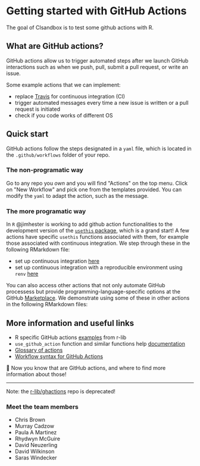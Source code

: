 
# Getting started with GitHub Actions

The goal of CIsandbox is to test some github actions with R. 

## What are GitHub actions?

GitHub actions allow us to trigger automated steps after we launch GitHub interactions such as when we push, pull, submit a pull request, or write an issue. 

Some example actions that we can implement:

- replace [Travis](travis.com) for continuous integration (CI)
- trigger automated messages every time a new issue is written or a pull request is initiated
- check if you code works of different OS

## Quick start

GitHub actions follow the steps designated in a `yaml` file, which is located in the `.github/workflows` folder of your repo.  

### The non-programatic way 

Go to any repo you _own_ and you will find "Actions" on the top menu. 
Click on "New Workflow" and pick one from the templates provided.
You can modify the `yaml` to adapt the action, such as the message.

### The more programatic way

In `R` @jimhester is working to add github action functionalities to the development version of the [`usethis` package](https://usethis.r-lib.org/reference/github_actions.html), which is a grand start! A few actions have specific `usethis` functions associated with them, for example those associated with continuous integration. We step through these in the following RMarkdown file: 

- set up continuous integration [here](https://github.com/ropenscilabs/CIsandbox/blob/master/docs/package-ci.Rmd)
- set up continuous integration with a reproducible environment using `renv` [here](https://github.com/ropenscilabs/CIsandbox/blob/master/docs/testing_with_renv.Rmd)

You can also access other actions that not only automate GitHub processess but provide programming-language-specific options at the GitHub [Marketplace](https://github.com/marketplace?type=actions). We demonstrate using some of these in other actions in the following RMarkdown files:



## More information and useful links

- R specific GitHub actions [examples](https://github.com/r-lib/actions/tree/master/examples) from r-lib
- `use_github_action` function and similar functions help [documentation](https://usethis.r-lib.org/reference/github_actions.html?q=#arguments) 
- [Glossary of actions](https://help.github.com/en/actions/automating-your-workflow-with-github-actions/core-concepts-for-github-actions)
- [Workflow syntax for GitHub Actions](https://help.github.com/en/actions/automating-your-workflow-with-github-actions/workflow-syntax-for-github-actions)

:tada: 
Now you know that are GitHub actions, and where to find more information about those!

---

Note: the [r-lib/ghactions](https://github.com/r-lib/ghactions) repo is deprecated!


### Meet the team members

* Chris Brown
* Murray Cadzow
* Paula A Martinez
* Rhydwyn McGuire
* David Neuzerling
* David Wilkinson
* Saras Windecker

